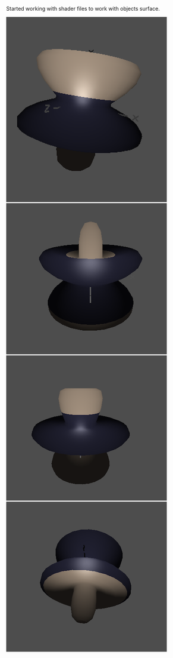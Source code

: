 Started working with shader files to work with objects surface.

![alt text](https://github.com/nirmit-1606/Intro-to-Graphics/blob/main/Shaders/img/img1.png?raw=true)
![alt text](https://github.com/nirmit-1606/Intro-to-Graphics/blob/main/Shaders/img/img2.png?raw=true)
![alt text](https://github.com/nirmit-1606/Intro-to-Graphics/blob/main/Shaders/img/img3.png?raw=true)
![alt text](https://github.com/nirmit-1606/Intro-to-Graphics/blob/main/Shaders/img/img4.png?raw=true)
